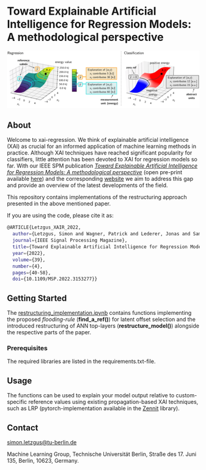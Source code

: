 # Toward Explainable Artificial Intelligence for Regression Models: A methodological perspective

![Alt text](./figures/fig_overview.png)

## About
Welcome to xai-regression. We think of explainable artificial intelligence (XAI) as crucial for an informed application of machine learning methods in practice. Although XAI techniques have reached significant popularity for classifiers, little attention has been devoted to XAI for regression models so far. With our IEEE SPM publication [*Toward Explainable Artificial Intelligence for Regression Models: A methodological perspective*](https://ieeexplore.ieee.org/document/9810062) (open pre-print available [here](https://arxiv.org/abs/2112.11407)) and the corresponding [website](https://xai-regression.org/) we aim to address this gap and provide an overview of the latest developments of the field.

This repository contains implementations of the restructuring approach presented in the above mentioned paper.

If you are using the code, please cite it as:
```sh
@ARTICLE{Letzgus_XAIR_2022,
  author={Letzgus, Simon and Wagner, Patrick and Lederer, Jonas and Samek, Wojciech and Müller, Klaus-Robert and Montavon, Grégoire},
  journal={IEEE Signal Processing Magazine}, 
  title={Toward Explainable Artificial Intelligence for Regression Models: A methodological perspective}, 
  year={2022},
  volume={39},
  number={4},
  pages={40-58},
  doi={10.1109/MSP.2022.3153277}}
```


## Getting Started

The [restructuring_implementation.ipynb](./restructuring_implementation.ipynb) contains functions implementing the proposed *flooding-rule* (**find_a_ref()**) for latent offset selection and the introduced restructuring of ANN top-layers (**restructure_model()**) alongside the respective parts of the paper. 




### Prerequisites

The required libraries are listed in the requirements.txt-file.

## Usage
The functions can be used to explain your model output relative to custom-specific reference values using existing propagation-based XAI techniques, such as LRP (pytorch-implementation available in the [Zennit](https://github.com/chr5tphr/zennit) library). 


## Contact
simon.letzgus@tu-berlin.de 

Machine Learning Group, Technische Universität Berlin, Straße des 17. Juni 135, Berlin, 10623, Germany.

